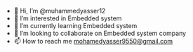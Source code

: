 - 👋 Hi, I’m @muhammedyasser12
- 👀 I’m interested in Embedded system
- 🌱 I’m currently learning Embedded system
- 💞️ I’m looking to collaborate on Embedded system company
- 📫 How to reach me mohamedyasser9550@gmail.com

<!---
muhammedyasser12/muhammedyasser12 is a ✨ special ✨ repository because its `README.md` (this file) appears on your GitHub profile.
You can click the Preview link to take a look at your changes.
--->
